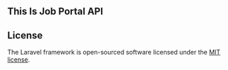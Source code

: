 


## This Is Job Portal API


## License

The Laravel framework is open-sourced software licensed under the [MIT license](https://opensource.org/licenses/MIT).
